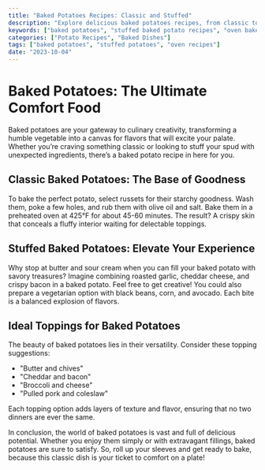 ```yaml
---
title: "Baked Potatoes Recipes: Classic and Stuffed"
description: "Explore delicious baked potatoes recipes, from classic to stuffed, with topping ideas and baking techniques."
keywords: ["baked potatoes", "stuffed baked potato recipes", "oven baked potatoes", "toppings for baked potatoes"]
categories: ["Potato Recipes", "Baked Dishes"]
tags: ["baked potatoes", "stuffed potatoes", "oven recipes"]
date: "2023-10-04"
---
```


# Baked Potatoes: The Ultimate Comfort Food

Baked potatoes are your gateway to culinary creativity, transforming a humble vegetable into a canvas for flavors that will excite your palate. Whether you’re craving something classic or looking to stuff your spud with unexpected ingredients, there’s a baked potato recipe in here for you.

## Classic Baked Potatoes: The Base of Goodness

To bake the perfect potato, select russets for their starchy goodness. Wash them, poke a few holes, and rub them with olive oil and salt. Bake them in a preheated oven at 425°F for about 45-60 minutes. The result? A crispy skin that conceals a fluffy interior waiting for delectable toppings.

## Stuffed Baked Potatoes: Elevate Your Experience

Why stop at butter and sour cream when you can fill your baked potato with savory treasures? Imagine combining roasted garlic, cheddar cheese, and crispy bacon in a baked potato. Feel free to get creative! You could also prepare a vegetarian option with black beans, corn, and avocado. Each bite is a balanced explosion of flavors.

## Ideal Toppings for Baked Potatoes

The beauty of baked potatoes lies in their versatility. Consider these topping suggestions:

- "Butter and chives"
- "Cheddar and bacon"
- "Broccoli and cheese"
- "Pulled pork and coleslaw"

Each topping option adds layers of texture and flavor, ensuring that no two dinners are ever the same.

In conclusion, the world of baked potatoes is vast and full of delicious potential. Whether you enjoy them simply or with extravagant fillings, baked potatoes are sure to satisfy. So, roll up your sleeves and get ready to bake, because this classic dish is your ticket to comfort on a plate!